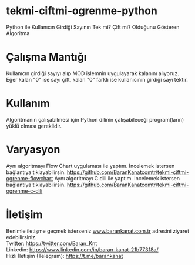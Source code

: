 # tekmi-ciftmi-ogrenme-python
Python ile Kullanıcın Girdiği Sayının Tek mi? Çift mi? Olduğunu Gösteren Algoritma

# Çalışma Mantığı
Kullanıcın girdiği sayıyı alıp MOD işlemnin uygulayarak kalanını alıyoruz. Eğer kalan "0" ise sayı çift, kalan "0" farklı ise kullanıcının girdiği sayı tektir.

# Kullanım
Algoritmanın çalışabilmesi için Python dilinin çalışabileceği program(ların) yüklü olması gereklidir.

# Varyasyon
Aynı algoritmayı Flow Chart uygulaması ile yaptım. İncelemek istersen bağlantıya tıklayabilirsin. https://github.com/BaranKanatcomtr/tekmi-ciftmi-ogrenme-flowchart
Aynı algoritmayı C dili ile yaptım. İncelemek istersen bağlantıya tıklayabilirsin. https://github.com/BaranKanatcomtr/tekmi-ciftmi-ogrenme-c-dili

# İletişim
Benimle iletişme geçmek isterseniz www.barankanat.com.tr adresini ziyaret edebilirsiniz.                        
Twitter: https://twitter.com/Baran_Knt                          
Linkedin: https://www.linkedin.com/in/baran-kanat-21b77318a/                          
Hızlı İletişim (Telegram): https://t.me/barankanat                          
